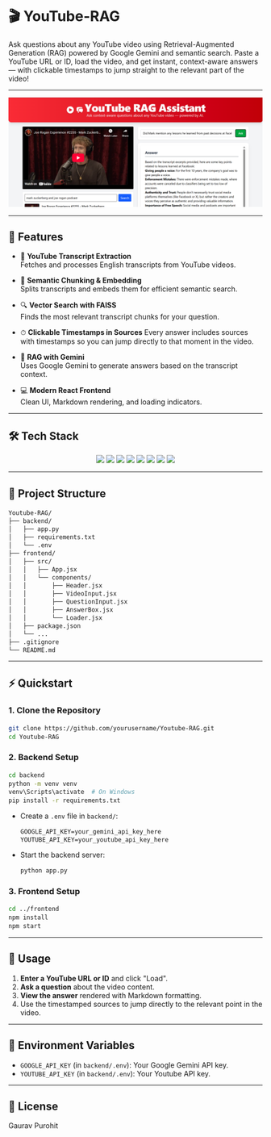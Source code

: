 # 🎬 YouTube-RAG

Ask questions about any YouTube video using Retrieval-Augmented Generation (RAG) powered by Google Gemini and semantic search.
Paste a YouTube URL or ID, load the video, and get instant, context-aware answers — with clickable timestamps to jump straight to the relevant part of the video!

---

<p align="center">
  <img src="frontend/src/assets/image.png" alt="YouTube RAG App Screenshot" width="800"/>
</p>

---

## 🚀 Features

- 🎥 **YouTube Transcript Extraction**  
  Fetches and processes English transcripts from YouTube videos.

- 🧩 **Semantic Chunking & Embedding**  
  Splits transcripts and embeds them for efficient semantic search.

- 🔍 **Vector Search with FAISS**  
  Finds the most relevant transcript chunks for your question.

- ⏱ **Clickable Timestamps in Sources**
  Every answer includes sources with timestamps so you can jump directly to that moment in the video.

- 🤖 **RAG with Gemini**  
  Uses Google Gemini to generate answers based on the transcript context.

- 💻 **Modern React Frontend**  
  Clean UI, Markdown rendering, and loading indicators.

---

## 🛠️ Tech Stack

<p align="center">
  <img src="https://img.shields.io/badge/React-20232A?style=for-the-badge&logo=react&logoColor=61DAFB"/>
  <img src="https://img.shields.io/badge/Tailwind_CSS-38B2AC?style=for-the-badge&logo=tailwind-css&logoColor=white"/>
  <img src="https://img.shields.io/badge/Flask-000000?style=for-the-badge&logo=flask&logoColor=white"/>
  <img src="https://img.shields.io/badge/Python-3776AB?style=for-the-badge&logo=python&logoColor=white"/>
  <img src="https://img.shields.io/badge/FAISS-009688?style=for-the-badge&logo=none"/>
  <img src="https://img.shields.io/badge/Sentence_Transformers-4B32C3?style=for-the-badge&logo=none"/>
  <img src="https://img.shields.io/badge/Gemini-4285F4?style=for-the-badge&logo=google&logoColor=white"/>
  <img src="https://img.shields.io/badge/YouTube_Transcript_API-FF0000?style=for-the-badge&logo=youtube&logoColor=white"/>
</p>

---

## 📁 Project Structure

```
Youtube-RAG/
├── backend/
│   ├── app.py
│   ├── requirements.txt
│   └── .env
├── frontend/
│   ├── src/
│   │   ├── App.jsx
│   │   └── components/
│   │       ├── Header.jsx
│   │       ├── VideoInput.jsx
│   │       ├── QuestionInput.jsx
│   │       ├── AnswerBox.jsx
│   │       └── Loader.jsx
│   ├── package.json
│   └── ...
├── .gitignore
└── README.md
```

---

## ⚡ Quickstart

### 1. Clone the Repository

```sh
git clone https://github.com/yourusername/Youtube-RAG.git
cd Youtube-RAG
```

### 2. Backend Setup

```sh
cd backend
python -m venv venv
venv\Scripts\activate  # On Windows
pip install -r requirements.txt
```

- Create a `.env` file in `backend/`:
  ```
  GOOGLE_API_KEY=your_gemini_api_key_here
  YOUTUBE_API_KEY=your_youtube_api_key_here
  ```

- Start the backend server:
  ```sh
  python app.py
  ```

### 3. Frontend Setup

```sh
cd ../frontend
npm install
npm start
```

---

## 📝 Usage

1. **Enter a YouTube URL or ID** and click "Load".
2. **Ask a question** about the video content.
3. **View the answer** rendered with Markdown formatting.
4. Use the timestamped sources to jump directly to the relevant point in the video.

---

## 🔑 Environment Variables

- `GOOGLE_API_KEY` (in `backend/.env`): Your Google Gemini API key.
- `YOUTUBE_API_KEY` (in `backend/.env`): Your Youtube API key.

---

## 📜 License

Gaurav Purohit
